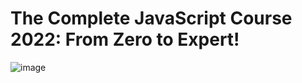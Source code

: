 # The Complete JavaScript Course 2022: From Zero to Expert!
![image](https://user-images.githubusercontent.com/103274587/186224279-4f37e78a-ac08-452f-9fe4-c3b51eb51f9d.png)
